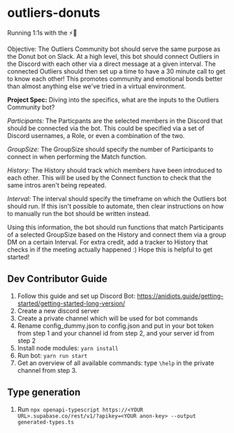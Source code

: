 # outliers-donuts

Running 1:1s with the ⚡️🦎

Objective:
The Outliers Community bot should serve the same purpose as the Donut bot on Slack. At a high level, this bot should connect Outliers in the Discord with each other via a direct message at a given interval. The connected Outliers should then set up a time to have a 30 minute call to get to know each other! This promotes community and emotional bonds better than almost anything else we've tried in a virtual environment.

**Project Spec:**
Diving into the specifics, what are the inputs to the Outliers Community bot?

_Participants:_ The Particpants are the selected members in the Discord that should be connected via the bot. This could be specified via a set of Discord usernames, a Role, or even a combination of the two.

_GroupSize:_ The GroupSize should specify the number of Participants to connect in when performing the Match function.

_History:_ The History should track which members have been introduced to each other. This will be used by the Connect function to check that the same intros aren't being repeated.

_Interval:_ The interval should specify the timeframe on which the Outliers bot should run. If this isn't possible to automate, then clear instructions on how to manually run the bot should be written instead.

Using this information, the bot should run functions that match Participants of a selected GroupSize based on the History and connect them via a group DM on a certain Interval. For extra credit, add a tracker to History that checks in if the meeting actually happened :) Hope this is helpful to get started!

## Dev Contributor Guide

1. Follow this guide and set up Discord Bot: https://anidiots.guide/getting-started/getting-started-long-version/
2. Create a new discord server
3. Create a private channel which will be used for bot commands
4. Rename config_dummy.json to config.json and put in your bot token from step 1 and your channel id from step 2, and your server id from step 2
5. Install node modules: `yarn install`
6. Run bot: `yarn run start`
7. Get an overview of all available commands: type `\help` in the private channel from step 3.

## Type generation

1. Run `npx openapi-typescript https://<YOUR URL>.supabase.co/rest/v1/?apikey=<YOUR anon-key> --output generated-types.ts`

